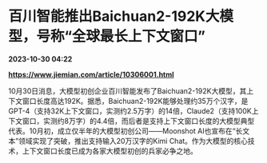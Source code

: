 # 百川智能推出Baichuan2-192K大模型，号称“全球最长上下文窗口”

**2023-10-30 04:22**

**https://www.jiemian.com/article/10306001.html**

10月30日消息，大模型初创企业百川智能发布了Baichuan2-192K大模型，其上下文窗口长度高达192K。据悉，Baichuan2-192K能够处理约35万个汉字，是GPT-4（支持32K上下文窗口，实测约2.5万字）的14倍，Claude2（支持100K上下文窗口，实测约8万字）的4.4倍，而后者是支持上下文窗口长度的大模型典型代表。10月初，成立仅半年的大模型初创公司——Moonshot AI也宣布在“长文本”领域实现了突破，推出支持输入20万汉字的Kimi Chat。作为大模型的核心技术，上下文窗口长度已成为各家大模型初创的兵家必争之地。